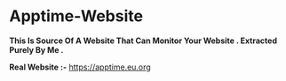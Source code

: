 # Apptime-Website
<b>This Is Source Of A Website That Can Monitor Your Website .
Extracted Purely By Me .</b>

<b>Real Website :-</b> https://apptime.eu.org
